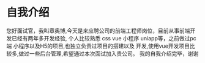   # 自我介绍
  您好面试官，我叫章奥博,今天是来应聘公司的前端工程师岗位，目前从事前端开发已经有两年多开发经验,
  个人比较熟悉 css vue 小程序  uniapp等，之前做过pc端 小程序以及H5的项目,也独立负责过项目的搭建以及
   开发,使用vue开发项目比较多,做过一些后台管理,希望通过本次面试加入贵公司。
   我的自我介绍完毕，谢谢